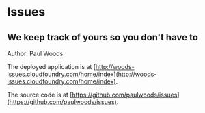# Issues
## We keep track of yours so you don't have to

Author: Paul Woods

The deployed application is at [http://woods-issues.cloudfoundry.com/home/index](http://woods-issues.cloudfoundry.com/home/index).

The source code is at [https://github.com/paulwoods/issues](https://github.com/paulwoods/issues).



